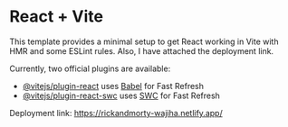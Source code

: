 # React + Vite

This template provides a minimal setup to get React working in Vite with HMR and some ESLint rules. Also, I have attached the deployment link. 

Currently, two official plugins are available:

- [@vitejs/plugin-react](https://github.com/vitejs/vite-plugin-react/blob/main/packages/plugin-react/README.md) uses [Babel](https://babeljs.io/) for Fast Refresh
- [@vitejs/plugin-react-swc](https://github.com/vitejs/vite-plugin-react-swc) uses [SWC](https://swc.rs/) for Fast Refresh

Deployment link: https://rickandmorty-wajiha.netlify.app/

